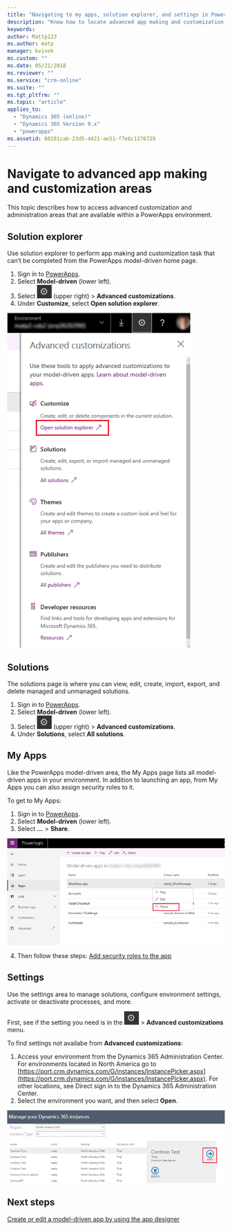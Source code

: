 ```yaml
---
title: "Navigating to my apps, solution explorer, and settings in PowerApps | Microsoft Docs"
description: "Know how to locate advanced app making and customization areas in PowerApps"
keywords: 
author: Mattp123
ms.author: matp
manager: kvivek
ms.custom: ""
ms.date: 05/21/2018
ms.reviewer: ""
ms.service: "crm-online"
ms.suite: ""
ms.tgt_pltfrm: ""
ms.topic: "article"
applies_to: 
  - "Dynamics 365 (online)"
  - "Dynamics 365 Version 9.x"
  - "powerapps"
ms.assetid: 60281cab-23d5-4421-ae51-f7e6c1176729
---
```


# Navigate to advanced app making and customization areas

This topic describes how to access advanced customization and administration areas that are available within a PowerApps environment.

## Solution explorer
Use solution explorer to perform app making and customization task that can’t be completed from the PowerApps model-driven home page.

1.	Sign in to [PowerApps](https://web.powerapps.com).
2.	Select **Model-driven** (lower left). 
3.	Select ![Settings icon](media/powerapps-gear.png) (upper right) > **Advanced customizations**. 
4.	Under **Customize**, select **Open solution explorer**. 

![Solution explorer link](media/advanced-customization-menu.png)

## Solutions

The solutions page is where you can view, edit, create, import, export, and delete managed and unmanaged solutions. 

1.	Sign in to [PowerApps](https://web.powerapps.com).
2.	Select **Model-driven** (lower left). 
3.	Select ![Settings icon](media/powerapps-gear.png) (upper right) > **Advanced customizations**. 
4.	Under **Solutions**, select **All solutions**. 

## My Apps

Like the PowerApps model-driven area, the My Apps page lists all model-driven apps in your environment. In addition to launching an app, from My Apps you can also assign security roles to it. 

To get to My Apps:
1.	Sign in to [PowerApps](https://web.powerapps.com).
2.	Select **Model-driven** (lower left). 
3. Select **…** > **Share**. 

![Share app link](media/share-link.png) 

4. Then follow these steps: [Add security roles to the app](https://docs.microsoft.com/powerapps/maker/model-driven-apps/share-model-driven-app#add-security-roles-to-the-app)
 
## Settings

Use the settings area to manage solutions, configure environment settings, activate or deactivate processes, and more. 

First, see if the setting you need is in the ![Settings icon](media/powerapps-gear.png)  > **Advanced customizations** menu.

To find settings not availabe from **Advanced customizations**:  
1.	Access your environment from the Dynamics 365 Administration Center. For environments located in North America go to [https://port.crm.dynamics.com/G/instances/InstancePicker.aspx](https://port.crm.dynamics.com/G/instances/InstancePicker.aspx). For other locations, see Direct sign in to the Dynamics 365 Administration Center.
2.	Select the environment you want, and then select **Open**.

![Open environment](media/open-environment.png)

## Next steps

[Create or edit a model-driven app by using the app designer](create-edit-app.md)






